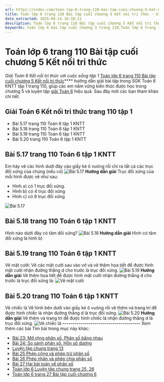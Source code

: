 ```yaml
---
url: https://vndoc.com/toan-lop-6-trang-110-bai-tap-cuoi-chuong-5-ket-noi-tri-thuc-311285
title: Toán lớp 6 trang 110 Bài tập cuối chương 5 Kết nối tri thức - Giải Toán 6 Kết nối tri thức với cuộc sống tập 1 - VnDoc.com
date_extracted: 2025-04-14 16:18:11
description: Toán lớp 6 trang 110 Bài tập cuối chương 5 Kết nối tri thức gồm lời giải chi tiết cho từng bài tập cho các em học sinh tham khảo luyện Giải Toán 6 Chương 5 sách Kết nối tri thức với cuộc sống tập 1.
keywords: toán lớp 6 bài tập cuối chương 3 trang 110,Toán lớp 6 trang 110 bài tập cuối chương 3 Kết nối tri thức,Giải Toán 6 kết nối tri thức trang 110,toán lớp 6 kết nối tri thức trang 110,toán 6,toán lớp 6,giải toán lớp 6,giải toán 6,toán lớp 6 kết nối tri thức,toán 6 kết nối tri thức,giải toán 6 tập 1 kết nối tri thức,sgk toán 6 kết nối tri thức,giải toán 6 trang 110,Bài tập cuối chương 5 Kết nối tri thức,bài tập cuối chương 5 trang 110 lớp 6,bài tập cuối chương 5
---
```


# Toán lớp 6 trang 110 Bài tập cuối chương 5 Kết nối tri thức
 _Giải Toán 6 Kết nối tri thức với cuộc sống tập 1_
[Toán lớp 6 trang 110 Bài tập cuối chương 5 Kết nối tri thức](<https://vndoc.com/toan-lop-6-trang-110-bai-tap-cuoi-chuong-5-ket-noi-tri-thuc-311285>)**** hướng dẫn giải bài tập trong SGK Toán 6 KNTT tập 1 trang 110, giúp các em nắm vững kiến thức được học trong chương 5 và luyện tập [giải Toán 6](<https://vndoc.com/mon-toan-lop6>) hiệu quả. Sau đây mời các bạn tham khảo chi tiết.
## Giải Toán 6 Kết nối tri thức trang 110 tập 1
  * Bài 5.17 trang 110 Toán 6 tập 1 KNTT
  * Bài 5.18 trang 110 Toán 6 tập 1 KNTT
  * Bài 5.19 trang 110 Toán 6 tập 1 KNTT
  * Bài 5.20 trang 110 Toán 6 tập 1 KNTT

## Bài 5.17 trang 110 Toán 6 tập 1 KNTT
Em hãy vẽ các hình dưới đây vào giấy kẻ ô vuông rồi chỉ ra tất cả các trục đối xứng của chúng \(nếu có\)
![Bài 5.17](https://i.vdoc.vn/data/image/2023/12/11/On-tap-chuong-V-1.jpg)
**Hướng dẫn giải**
Trục đối xứng của mỗi hình được vẽ như sau:
  * Hình a\) có 1 trục đối xứng.
  * Hình b\) có 4 trục đối xứng
  * Hình c\) có 8 trục đối xứng

![Bài 5.17](https://i.vdoc.vn/data/image/2023/12/11/On-tap-chuong-V-2.jpg)
## Bài 5.18 trang 110 Toán 6 tập 1 KNTT
Hình nào dưới đây có tâm đối xứng?
![Bài 5.18](https://i.vdoc.vn/data/image/2023/12/11/On-tap-chuong-V-3.jpg)
**Hướng dẫn giải**
Hình có tâm đối xứng là hình b\)
## Bài 5.19 trang 110 Toán 6 tập 1 KNTT
Vẽ mặt cười:
Vẽ các mặt cười sau vào vở và vẽ thêm họa tiết để được hình mặt cười nhận đường thẳng d cho trước là trục đối xứng.
![Bài 5.19](https://i.vdoc.vn/data/image/2023/12/11/On-tap-chuong-V-4.jpg)
**Hướng dẫn giải**
Vẽ thêm họa tiết để được hình mặt cười nhận đường thẳng d cho trước là trục đối xứng là:
![Vẽ mặt cười](https://i.vdoc.vn/data/image/2023/12/11/On-tap-chuong-5.jpg)
## Bài 5.20 trang 110 Toán 6 tập 1 KNTT
Vẽ chiếc lá
Vẽ hình bên dưới vào giấy kẻ ô vuông rồi vẽ thêm và trang trí để được hình chiếc lá nhận đường thẳng d là trục đối xứng.
![Bài 5.20](https://i.vdoc.vn/data/image/2023/12/11/On-tap-chuong-V-5.jpg)
**Hướng dẫn giải**
Vẽ thêm và trang trí để được hình chiếc lá nhận đường thẳng d là trục đối xứng.
![Vẽ chiếc lá](https://i.vdoc.vn/data/image/2023/12/11/On-tap-chuong-5-2.jpg)
**\---------------------------------------**
Xem thêm các bài Tìm bài trong mục này khác:
  * [Bài 23: Mở rộng phân số. Phân số bằng nhau](</toan-lop-6-bai-23-mo-rong-phan-so-phan-so-bang-nhau-237555>)
  * [Bài 24: So sánh phân số. Hỗn số dương](</toan-lop-6-bai-24-so-sanh-phan-so-hon-so-duong-237558>)
  * [ Luyện tập chung trang 13 ](</toan-lop-6-luyen-tap-chung-trang-13-ket-noi-tri-thuc-243447>)
  * [Bài 25 Phép cộng và phép trừ phân số](</toan-lop-6-bai-25-phep-cong-va-phep-tru-phan-so-243449>)
  * [Bài 26 Phép nhân và phép chia phân số ](</toan-lop-6-bai-26-phep-nhan-va-phep-chia-phan-so-244097>)
  * [Bài 27 Hai bài toán về phân số ](</toan-lop-6-bai-27-hai-bai-toan-ve-phan-so-ket-noi-tri-thuc-244104>)
  * [Toán lớp 6 Luyện tập chung trang 25, 26 ](</toan-lop-6-luyen-tap-chung-trang-25-ket-noi-tri-thuc-244111>)
  * [Toán lớp 6 trang 27 Bài tập cuối chương 6 ](</toan-lop-6-bai-tap-cuoi-chuong-6-trang-27-ket-noi-tri-thuc-244444>)

